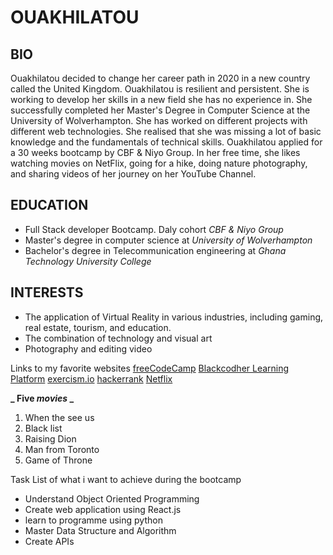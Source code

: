 # OUAKHILATOU

## BIO

Ouakhilatou decided to change her career path in 2020 in a new country called the United Kingdom. Ouakhilatou is resilient and persistent. She is working to develop her skills in a new field she has no experience in. She successfully completed her Master's Degree in Computer Science at the University of Wolverhampton. She has worked on different projects with different web technologies. She realised that she was missing a lot of basic knowledge and the fundamentals of technical skills. Ouakhilatou applied for a 30 weeks bootcamp by CBF & Niyo Group. In her free time, she likes watching movies on NetFlix, going for a hike, doing nature photography, and sharing videos of her journey on her YouTube Channel.

## EDUCATION

- Full Stack developer Bootcamp. Daly cohort _CBF & Niyo Group_
- Master's degree in computer science at _University of Wolverhampton_
- Bachelor's degree in Telecommunication engineering at _Ghana Technology University College_


## INTERESTS

- The application of Virtual Reality in various industries, including gaming, real estate, tourism, and education.
- The combination of technology and visual art
- Photography and editing video

Links to my favorite websites
[freeCodeCamp](https://www.freecodecamp.org/settings)
[Blackcodher Learning Platform](https://learning.blackcodher.tech/)
[exercism.io](https://exercism.org/)
[hackerrank](https://www.hackerrank.com/dashboard)
[Netflix](https://www.netflix.com/gb/login?nextpage=https%3A%2F%2Fwww.netflix.com%2Fbrowse)


**_ Five *movies* _**

1. When the see us
2. Black list
3. Raising Dion
4. Man from Toronto
5. Game of Throne

Task List of what i want to achieve during the bootcamp

- Understand Object Oriented Programming
- Create web application using React.js
- learn to programme using python
- Master Data Structure and Algorithm
- Create APIs
